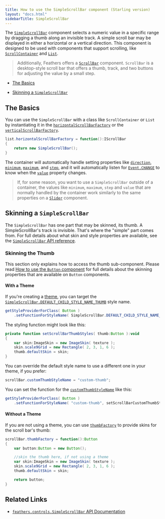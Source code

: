 ```yaml
---
title: How to use the SimpleScrollBar component (Starling version)
layout: "docs.html"
sidebarTitle: SimpleScrollBar
---
```


The [`SimpleScrollBar`](/api-reference/feathers/controls/SimpleScrollBar.html) component selects a numeric value in a specific range by dragging a thumb along an invisible track. A simple scroll bar may be displayed in either a horizontal or a vertical direction. This component is designed to be used with components that support scrolling, like [`ScrollContainer`](./scroll-container.md) and [`List`](./list.md).

> Additionally, Feathers offers a [`ScrollBar`](./scroll-bar.md) component. `ScrollBar` is a desktop-style scroll bar that offers a thumb, track, and two buttons for adjusting the value by a small step.

- [The Basics](#the-basics)

- [Skinning a `SimpleScrollBar`](#skinning-a-simplescrollbar)

## The Basics

You can use the `SimpleScrollBar` with a class like `ScrollContainer` or `List` by instantiating it in the [`horizontalScrollBarFactory`](/api-reference/feathers/controls/Scroller.html#horizontalScrollBarFactory) or the [`verticalScrollBarFactory`](/api-reference/feathers/controls/Scroller.html#verticalScrollBarFactory).

```actionscript
list.horizontalScrollBarFactory = function():IScrollBar
{
    return new SimpleScrollBar();
}
```

The container will automatically handle setting properties like [`direction`](/api-reference/feathers/controls/SimpleScrollBar.html#direction), [`minimum`](/api-reference/feathers/controls/SimpleScrollBar.html#minimum), [`maximum`](/api-reference/feathers/controls/SimpleScrollBar.html#maximum), and [`step`](/api-reference/feathers/controls/SimpleScrollBar.html#step), and it will automatically listen for [`Event.CHANGE`](/api-reference/feathers/controls/SimpleScrollBar.html#event:change) to know when the [`value`](/api-reference/feathers/controls/SimpleScrollBar.html#value) property changes.

> If, for some reason, you want to use a `SimpleScrollBar` outside of a container, the values like `minimum`, `maximum`, `step` and `value` that are normally handled by the container work similarly to the same properties on a [`Slider`](./slider.md) component.

## Skinning a `SimpleScrollBar`

The `SimpleScrollBar` has one part that may be skinned, its thumb. A SimpleScrollBar's track is invisible. That's where the "simple" part comes from. For full details about what skin and style properties are available, see the [`SimpleScrollBar` API reference](/api-reference/feathers/controls/SimpleScrollBar.html).

### Skinning the Thumb

This section only explains how to access the thumb sub-component. Please read [How to use the `Button` component](./button.md) for full details about the skinning properties that are available on `Button` components.

#### With a Theme

If you're creating a [theme](./themes.md), you can target the [`SimpleScrollBar.DEFAULT_CHILD_STYLE_NAME_THUMB`](/api-reference/feathers/controls/SimpleScrollBar.html#DEFAULT_CHILD_STYLE_NAME_THUMB) style name.

```actionscript
getStyleProviderForClass( Button )
    .setFunctionForStyleName( SimpleScrollBar.DEFAULT_CHILD_STYLE_NAME_THUMB, setScrollBarThumbStyles );
```

The styling function might look like this:

```actionscript
private function setScrollBarThumbStyles( thumb:Button ):void
{
    var skin:ImageSkin = new ImageSkin( texture );
    skin.scale9Grid = new Rectangle( 2, 3, 1, 6 );
    thumb.defaultSkin = skin;
}
```

You can override the default style name to use a different one in your theme, if you prefer:

```actionscript
scrollBar.customThumbStyleName = "custom-thumb";
```

You can set the function for the [`customThumbStyleName`](/api-reference/feathers/controls/SimpleScrollBar.html#customThumbStyleName) like this:

```actionscript
getStyleProviderForClass( Button )
    .setFunctionForStyleName( "custom-thumb", setScrollBarCustomThumbStyles );
```

#### Without a Theme

If you are not using a theme, you can use [`thumbFactory`](/api-reference/feathers/controls/SimpleScrollBar.html#thumbFactory) to provide skins for the scroll bar's thumb:

```actionscript
scrollBar.thumbFactory = function():Button
{
    var button:Button = new Button();

    //skin the thumb here, if not using a theme
    var skin:ImageSkin = new ImageSkin( texture );
    skin.scale9Grid = new Rectangle( 2, 3, 1, 6 );
    thumb.defaultSkin = skin;

    return button;
}
```

## Related Links

- [`feathers.controls.SimpleScrollBar` API Documentation](/api-reference/feathers/controls/SimpleScrollBar.html)
